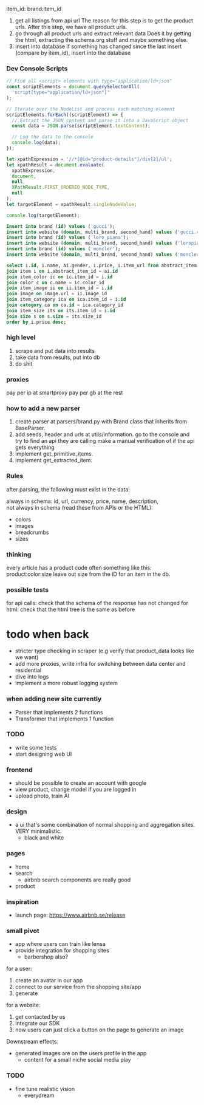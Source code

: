 item_id: brand:item_id

1. get all listings from api url
   The reason for this step is to get the product urls. After this step, we have all product urls.
2. go through all product urls and extract relevant data
   Does it by getting the html, extracting the schema.org stuff and maybe something else.
3. insert into database
   if something has changed since the last insert (compare by item_id), insert into the database

### Dev Console Scripts

```js
// Find all <script> elements with type="application/ld+json"
const scriptElements = document.querySelectorAll(
  'script[type="application/ld+json"]'
);

// Iterate over the NodeList and process each matching element
scriptElements.forEach((scriptElement) => {
  // Extract the JSON content and parse it into a JavaScript object
  const data = JSON.parse(scriptElement.textContent);

  // Log the data to the console
  console.log(data);
});
```

```js
let xpathExpression = '//*[@id="product-details"]/div[2]/ul';
let xpathResult = document.evaluate(
  xpathExpression,
  document,
  null,
  XPathResult.FIRST_ORDERED_NODE_TYPE,
  null
);
let targetElement = xpathResult.singleNodeValue;

console.log(targetElement);
```

```sql
insert into brand (id) values ('gucci');
insert into website (domain, multi_brand, second_hand) values ('gucci.com', false, false);
insert into brand (id) values ('loro_piana');
insert into website (domain, multi_brand, second_hand) values ('loropiana.com', false, false);
insert into brand (id) values ('moncler');
insert into website (domain, multi_brand, second_hand) values ('moncler.com', false, false);
```

```sql
select i.id, i.name, ai.gender, i.price, i.item_url from abstract_item ai
join item i on i.abstract_item_id = ai.id
join item_color ic on ic.item_id = i.id
join color c on c.name = ic.color_id
join item_image ii on ii.item_id = i.id
join image on image.url = ii.image_id
join item_category ica on ica.item_id = i.id
join category ca on ca.id = ica.category_id
join item_size its on its.item_id = i.id
join size s on s.size = its.size_id
order by i.price desc;
```

### high level

1. scrape and put data into results
2. take data from results, put into db
3. do shit

### proxies

pay per ip at smartproxy
pay per gb at the rest

### how to add a new parser

1. create parser at parsers/brand.py with Brand class that inherits from BaseParser.
2. add seeds, header and urls at utils/information.
   go to the console and try to find an api they are calling
   make a manual verification of if the api gets everything
3. implement get_primitive_items.
4. implement get_extracted_item.

### Rules

after parsing, the following must exist in the data:

always in schema: id, url, currency, price, name, description,  
not always in schema (read these from APIs or the HTML):

- colors
- images
- breadcrumbs
- sizes

### thinking

every article has a product code
often something like this: product:color:size
leave out size from the ID for an item in the db.

### possible tests

for api calls:
check that the schema of the response has not changed
for html:
check that the html tree is the same as before

# todo when back

- stricter type checking in scraper (e.g verify that product_data looks like we want)
- add more proxies, write infra for switching between data center and residential
- dive into logs
- implement a more robust logging system

### when adding new site currently

- Parser that implements 2 functions
- Transformer that implements 1 function

### TODO

- write some tests
- start designing web UI

### frontend

- should be possible to create an account with google
- view product, change model if you are logged in
- upload photo, train AI

### design

- a ui that's some combination of normal shopping and aggregation sites. VERY minimalistic.
  - black and white

### pages

- home
- search
  - airbnb search components are really good
- product

### inspiration

- launch page: https://www.airbnb.se/release

### small pivot

- app where users can train like lensa
- provide integration for shopping sites
  - barbershop also?

for a user:

1. create an avatar in our app
2. connect to our service from the shopping site/app
3. generate

for a website:

1. get contacted by us
2. integrate our SDK
3. now users can just click a button on the page to generate an image

Downstream effects:

- generated images are on the users profile in the app
  - content for a small niche social media play

### TODO

- fine tune realistic vision
  - everydream
